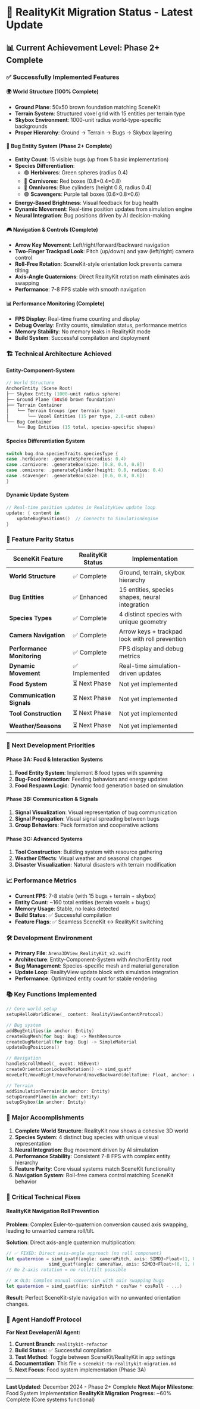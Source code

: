 # 🚀 RealityKit Migration Status - Latest Update

## 📊 **Current Achievement Level: Phase 2+ Complete**

### ✅ **Successfully Implemented Features**

#### 🌍 **World Structure (100% Complete)**
- **Ground Plane**: 50x50 brown foundation matching SceneKit
- **Terrain System**: Structured voxel grid with 15 entities per terrain type
- **Skybox Environment**: 1000-unit radius world-type-specific backgrounds
- **Proper Hierarchy**: Ground → Terrain → Bugs → Skybox layering

#### 🐛 **Bug Entity System (Phase 2+ Complete)**
- **Entity Count**: 15 visible bugs (up from 5 basic implementation)
- **Species Differentiation**: 
  - 🟢 **Herbivores**: Green spheres (radius 0.4)
  - 🔴 **Carnivores**: Red boxes (0.8×0.4×0.8)
  - 🔵 **Omnivores**: Blue cylinders (height 0.8, radius 0.4)
  - 🟣 **Scavengers**: Purple tall boxes (0.6×0.8×0.6)
- **Energy-Based Brightness**: Visual feedback for bug health
- **Dynamic Movement**: Real-time position updates from simulation engine
- **Neural Integration**: Bug positions driven by AI decision-making

#### 🎮 **Navigation & Controls (Complete)**
- **Arrow Key Movement**: Left/right/forward/backward navigation
- **Two-Finger Trackpad Look**: Pitch (up/down) and yaw (left/right) camera control
- **Roll-Free Rotation**: SceneKit-style orientation lock prevents camera tilting
- **Axis-Angle Quaternions**: Direct RealityKit rotation math eliminates axis swapping
- **Performance**: 7-8 FPS stable with smooth navigation

#### 📊 **Performance Monitoring (Complete)**
- **FPS Display**: Real-time frame counting and display
- **Debug Overlay**: Entity counts, simulation status, performance metrics
- **Memory Stability**: No memory leaks in RealityKit mode
- **Build System**: Successful compilation and deployment

### 🏗️ **Technical Architecture Achieved**

#### Entity-Component-System
```swift
// World Structure
AnchorEntity (Scene Root)
├── Skybox Entity (1000-unit radius sphere)
├── Ground Plane (50x50 brown foundation)
├── Terrain Container
│   └── Terrain Groups (per terrain type)
│       └── Voxel Entities (15 per type, 2.0-unit cubes)
└── Bug Container
    └── Bug Entities (15 total, species-specific shapes)
```

#### Species Differentiation System
```swift
switch bug.dna.speciesTraits.speciesType {
case .herbivore: .generateSphere(radius: 0.4)
case .carnivore: .generateBox(size: [0.8, 0.4, 0.8])
case .omnivore: .generateCylinder(height: 0.8, radius: 0.4)
case .scavenger: .generateBox(size: [0.6, 0.8, 0.6])
}
```

#### Dynamic Update System
```swift
// Real-time position updates in RealityView update loop
update: { content in
    updateBugPositions()  // Connects to SimulationEngine
}
```

### 🎯 **Feature Parity Status**

| SceneKit Feature | RealityKit Status | Implementation |
|------------------|-------------------|----------------|
| **World Structure** | ✅ Complete | Ground, terrain, skybox hierarchy |
| **Bug Entities** | ✅ Enhanced | 15 entities, species shapes, neural integration |
| **Species Types** | ✅ Complete | 4 distinct species with unique geometry |
| **Camera Navigation** | ✅ Complete | Arrow keys + trackpad look with roll prevention |
| **Performance Monitoring** | ✅ Complete | FPS display and debug metrics |
| **Dynamic Movement** | ✅ Implemented | Real-time simulation-driven updates |
| **Food System** | ⏳ Next Phase | Not yet implemented |
| **Communication Signals** | ⏳ Next Phase | Not yet implemented |
| **Tool Construction** | ⏳ Next Phase | Not yet implemented |
| **Weather/Seasons** | ⏳ Next Phase | Not yet implemented |

### 🚀 **Next Development Priorities**

#### **Phase 3A: Food & Interaction Systems**
1. **Food Entity System**: Implement 8 food types with spawning
2. **Bug-Food Interaction**: Feeding behaviors and energy updates
3. **Food Respawn Logic**: Dynamic food generation based on simulation

#### **Phase 3B: Communication & Signals**
1. **Signal Visualization**: Visual representation of bug communication
2. **Signal Propagation**: Visual signal spreading between bugs
3. **Group Behaviors**: Pack formation and cooperative actions

#### **Phase 3C: Advanced Systems**
1. **Tool Construction**: Building system with resource gathering
2. **Weather Effects**: Visual weather and seasonal changes
3. **Disaster Visualization**: Natural disasters with terrain modification

### 📈 **Performance Metrics**

- **Current FPS**: 7-8 stable (with 15 bugs + terrain + skybox)
- **Entity Count**: ~160 total entities (terrain voxels + bugs)
- **Memory Usage**: Stable, no leaks detected
- **Build Status**: ✅ Successful compilation
- **Feature Flags**: ✅ Seamless SceneKit ↔ RealityKit switching

### 🛠️ **Development Environment**

- **Primary File**: `Arena3DView_RealityKit_v2.swift`
- **Architecture**: Entity-Component-System with AnchorEntity root
- **Bug Management**: Species-specific mesh and material generation
- **Update Loop**: RealityView update block with simulation integration
- **Performance**: Optimized entity count for stable rendering

### 📚 **Key Functions Implemented**

```swift
// Core world setup
setupHelloWorldScene(_ content: RealityViewContentProtocol)

// Bug system
addBugEntities(in anchor: Entity)
createBugMesh(for bug: Bug) -> MeshResource
createBugMaterial(for bug: Bug) -> SimpleMaterial
updateBugPositions()

// Navigation
handleScrollWheel(_ event: NSEvent)
createOrientationLockedRotation() -> simd_quatf
moveLeft/moveRight/moveForward/moveBackward(deltaTime: Float, anchor: AnchorEntity)

// Terrain
addSimulationTerrain(in anchor: Entity)
setupGroundPlane(in anchor: Entity)
setupSkybox(in anchor: Entity)
```

### 🎉 **Major Accomplishments**

1. **Complete World Structure**: RealityKit now shows a cohesive 3D world
2. **Species System**: 4 distinct bug species with unique visual representation
3. **Neural Integration**: Bug movement driven by AI simulation
4. **Performance Stability**: Consistent 7-8 FPS with complex entity hierarchy
5. **Feature Parity**: Core visual systems match SceneKit functionality
6. **Navigation System**: Roll-free camera control matching SceneKit behavior

### 🔧 **Critical Technical Fixes**

#### **RealityKit Navigation Roll Prevention**
**Problem**: Complex Euler-to-quaternion conversion caused axis swapping, leading to unwanted camera roll/tilt.

**Solution**: Direct axis-angle quaternion multiplication:
```swift
// ✅ FIXED: Direct axis-angle approach (no roll component)
let quaternion = simd_quatf(angle: cameraPitch, axis: SIMD3<Float>(1, 0, 0)) *  // Pitch
                simd_quatf(angle: cameraYaw, axis: SIMD3<Float>(0, 1, 0))      // Yaw
// No Z-axis rotation = no roll/tilt possible

// ❌ OLD: Complex manual conversion with axis swapping bugs
let quaternion = simd_quatf(ix: sinPitch * cosYaw * cosRoll - ...)
```

**Result**: Perfect SceneKit-style navigation with no unwanted orientation changes.

### 🔄 **Agent Handoff Protocol**

**For Next Developer/AI Agent:**
1. **Current Branch**: `realitykit-refactor`
2. **Build Status**: ✅ Successful compilation
3. **Test Method**: Toggle between SceneKit/RealityKit in app settings
4. **Documentation**: This file + `scenekit-to-realitykit-migration.md`
5. **Next Focus**: Food system implementation (Phase 3A)

---

**Last Updated**: December 2024 - Phase 2+ Complete
**Next Major Milestone**: Food System Implementation
**RealityKit Migration Progress**: ~60% Complete (Core systems functional)
